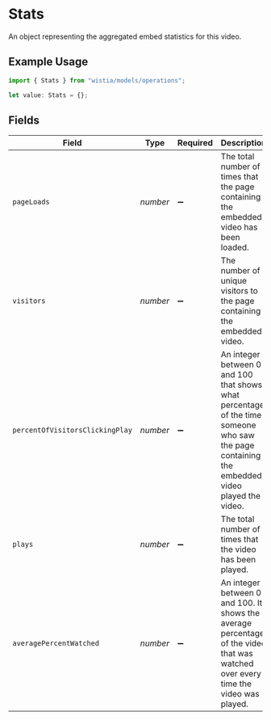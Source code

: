 # Stats

An object representing the aggregated embed statistics for this video.

## Example Usage

```typescript
import { Stats } from "wistia/models/operations";

let value: Stats = {};
```

## Fields

| Field                                                                                                                                        | Type                                                                                                                                         | Required                                                                                                                                     | Description                                                                                                                                  |
| -------------------------------------------------------------------------------------------------------------------------------------------- | -------------------------------------------------------------------------------------------------------------------------------------------- | -------------------------------------------------------------------------------------------------------------------------------------------- | -------------------------------------------------------------------------------------------------------------------------------------------- |
| `pageLoads`                                                                                                                                  | *number*                                                                                                                                     | :heavy_minus_sign:                                                                                                                           | The total number of times that the page containing the embedded video has been loaded.                                                       |
| `visitors`                                                                                                                                   | *number*                                                                                                                                     | :heavy_minus_sign:                                                                                                                           | The number of unique visitors to the page containing the embedded video.                                                                     |
| `percentOfVisitorsClickingPlay`                                                                                                              | *number*                                                                                                                                     | :heavy_minus_sign:                                                                                                                           | An integer between 0 and 100 that shows what percentage of the time someone who saw the page containing the embedded video played the video. |
| `plays`                                                                                                                                      | *number*                                                                                                                                     | :heavy_minus_sign:                                                                                                                           | The total number of times that the video has been played.                                                                                    |
| `averagePercentWatched`                                                                                                                      | *number*                                                                                                                                     | :heavy_minus_sign:                                                                                                                           | An integer between 0 and 100. It shows the average percentage of the video that was watched over every time the video was played.            |